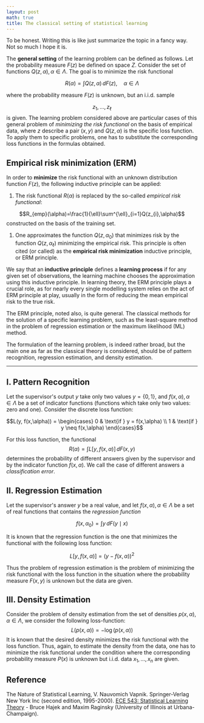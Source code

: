 ```yaml
---
layout: post
math: true
title: The classical setting of statistical learning
---
```


To be honest. Writing this is like just summarize the topic in a fancy way. Not so much I hope it is.

The **general setting** of the learning problem can be defined as follows. Let the probability measure $F(z)$ be defined on space $Z$. Consider the set of functions $Q(z,\alpha),\alpha\in\Lambda$. The goal is to minimize the risk functional 

$$R(\alpha)=\int Q(z,\alpha) \, dF(z), \quad \alpha\in \Lambda$$

where the probability measure $F(z)$ is unknown, but an i.i.d. sample 

$$z_{1},\dots,z_{\ell}$$
is given. 
The learning problem considered above are particular cases of this general problem of *minimizing the risk functional* on the basis of empirical data, where $z$ describe a pair $(x,y)$ and $Q(z,\alpha)$ is the specific loss function. To apply them to specific problems, one has to substitute the corresponding loss functions in the formulas obtained. 
## Empirical risk minimization (ERM)
In order to **minimize** the risk functional with an unknown distribution function $F(z)$, the following inductive principle can be applied: 
1. The risk functional $R(\alpha)$ is replaced by the so-called *empirical risk functional*: 

$$R_{emp}(\alpha)=\frac{1}{\ell}\sum^{\ell}_{i=1}Q(z_{i},\alpha)$$
constructed on the basis of the training set. 
1. One approximates the function $Q(z,\alpha_{0})$ that minimizes risk by the function $Q(z,\alpha_{\ell})$ minimizing the empirical risk. 
This principle is often cited (or called) as the **empirical risk minimization** inductive principle, or ERM principle. 

We say that an **inductive principle** defines a **learning process** if for any given set of observations, the learning machine chooses the approximation using this inductive principle. In learning theory, the ERM principle plays a crucial role, as for nearly every single modelling system relies on the act of ERM principle at play, usually in the form of reducing the mean empirical risk to the true risk. 

The ERM principle, noted also, is quite general. The classical methods for the solution of a specific learning problem, such as the least-square method in the problem of regression estimation or the maximum likelihood (ML) method. 

The formulation of the learning problem, is indeed rather broad, but the main one as far as the classical theory is considered, should be of pattern recognition, regression estimation, and density estimation. 
___
## I. Pattern Recognition
Let the supervisor's output $y$ take only two values $y=\{0,1\}$, and $f(x,\alpha),\alpha\in\Lambda$ be a set of indicator functions (functions which take only two values: zero and one). Consider the discrete loss function: 

$$L(y, f(x,\alpha)) = \begin{cases}
0 & \text{if } y = f(x,\alpha) \\
1 & \text{if } y \neq f(x,\alpha)
\end{cases}$$

For this loss function, the functional $$R(\alpha)=\int L[y,f(x,\alpha)] \, dF(x,y) $$
determines the probability of different answers given by the supervisor and by the indicator function $f(x,\alpha)$. We call the case of different answers a *classification error*. 
## II. Regression Estimation
Let the supervisor's answer $y$ be a real value, and let $f(x,\alpha),\alpha\in \Lambda$ be a set of real functions that contains the *regression function*

$$f(x,\alpha_{0}) = \int y \, dF(y\mid x) $$

It is known that the regression function is the one that minimizes the functional with the following loss function:

$$L[y,f(x,\alpha)]=(y-f(x,\alpha))^{2}$$

Thus the problem of regression estimation is the problem of minimizing the risk functional with the loss function in the situation where the probability measure $F(x,y)$ is unknown but the data are given. 
## III. Density Estimation
Consider the problem of density estimation from the set of densities $p(x,\alpha),\alpha\in \Lambda$, we consider the following loss-function: $$L(p(x,\alpha))= -\log{(p(x,\alpha))}$$
It is known that the desired density minimizes the risk functional with the loss function. Thus, again, to estimate the density from the data, one has to minimize the risk functional under the condition where the corresponding probability measure $P(x)$ is unknown but i.i.d. data $x_{1},\dots,x_{n}$ are given. 

## Reference
The Nature of Statistical Learning, V. Nauvomich Vapnik. Springer-Verlag New York Inc (second edition, 1995-2000).
[ECE 543: Statistical Learning Theory](https://maxim.ece.illinois.edu/teaching/SLT/SLT.pdf) - Bruce Hajek and Maxim Raginsky (University of Illinois at Urbana-Champaign). 